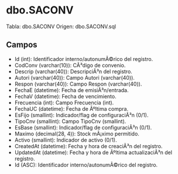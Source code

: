 ﻿# dbo.SACONV

Tabla: dbo.SACONV
Origen: dbo.SACONV.sql

## Campos

- Id (int): Identificador interno/autonumÃ©rico del registro.
- CodConv (varchar(10)): CÃ³digo de convenio.
- Descrip (varchar(40)): DescripciÃ³n del registro.
- Autori (varchar(40)): Campo Autori (varchar(40)).
- Respon (varchar(40)): Campo Respon (varchar(40)).
- FechaE (datetime): Fecha de emisiÃ³n/entrada.
- FechaV (datetime): Fecha de vencimiento.
- Frecuencia (int): Campo Frecuencia (int).
- FechaUC (datetime): Fecha de Ãºltima compra.
- EsFijo (smallint): Indicador/flag de configuraciÃ³n (0/1).
- TipoCnv (smallint): Campo TipoCnv (smallint).
- EsBase (smallint): Indicador/flag de configuraciÃ³n (0/1).
- Maximo (decimal(28, 4)): Stock mÃ¡ximo permitido.
- Activo (smallint): Indicador de activo (0/1).
- CreatedAt (datetime): Fecha y hora de creaciÃ³n del registro.
- UpdatedAt (datetime): Fecha y hora de Ãºltima actualizaciÃ³n del registro.
- Id (ASC): Identificador interno/autonumÃ©rico del registro.

